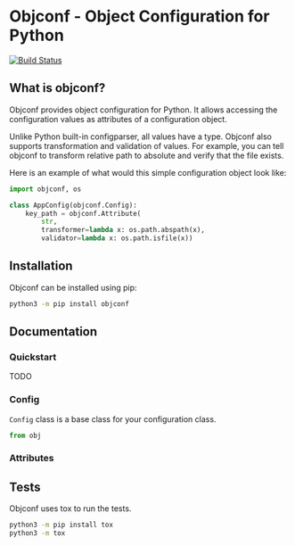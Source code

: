 # Objconf - Object Configuration for Python
[![Build Status](https://app.travis-ci.com/milosta/objconf.svg?branch=master)](https://app.travis-ci.com/milosta/objconf)
## What is objconf?
Objconf provides object configuration for Python.
It allows accessing the configuration values as attributes of a configuration object.

Unlike Python built-in configparser, all values have a type. Objconf also supports transformation
and validation of values. For example, you can tell objconf to transform relative path to absolute
and verify that the file exists.

Here is an example of what would this simple configuration object look like:

```python
import objconf, os

class AppConfig(objconf.Config):
    key_path = objconf.Attribute(
        str,
        transformer=lambda x: os.path.abspath(x),
        validator=lambda x: os.path.isfile(x))
```

## Installation
Objconf can be installed using pip:
```bash
python3 -m pip install objconf 
```

## Documentation
### Quickstart
TODO
### Config
`Config` class is a base class for your configuration class.
```python
from obj
```
### Attributes



## Tests
Objconf uses tox to run the tests.
```bash
python3 -m pip install tox
python3 -m tox
```
